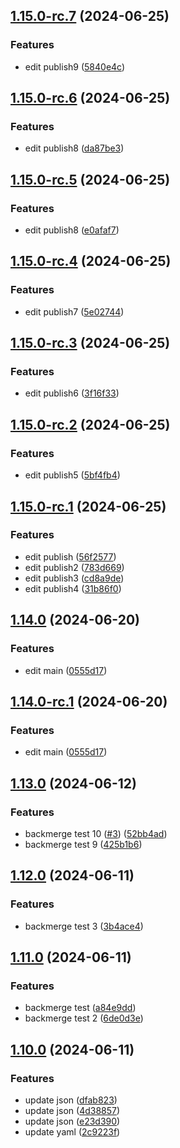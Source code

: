 ## [1.15.0-rc.7](https://github.com/Juyeong-Byeon/ci-deploy/compare/v1.15.0-rc.6...v1.15.0-rc.7) (2024-06-25)

### Features

* edit publish9 ([5840e4c](https://github.com/Juyeong-Byeon/ci-deploy/commit/5840e4cf71f14f2b3202adc4c2c832ce896de2cc))

## [1.15.0-rc.6](https://github.com/Juyeong-Byeon/ci-deploy/compare/v1.15.0-rc.5...v1.15.0-rc.6) (2024-06-25)

### Features

* edit publish8 ([da87be3](https://github.com/Juyeong-Byeon/ci-deploy/commit/da87be3dc4f5b63e8303abad5f332456db01ce33))

## [1.15.0-rc.5](https://github.com/Juyeong-Byeon/ci-deploy/compare/v1.15.0-rc.4...v1.15.0-rc.5) (2024-06-25)

### Features

* edit publish8 ([e0afaf7](https://github.com/Juyeong-Byeon/ci-deploy/commit/e0afaf7ebbdae450425f7aba6b7496d109df76f3))

## [1.15.0-rc.4](https://github.com/Juyeong-Byeon/ci-deploy/compare/v1.15.0-rc.3...v1.15.0-rc.4) (2024-06-25)

### Features

* edit publish7 ([5e02744](https://github.com/Juyeong-Byeon/ci-deploy/commit/5e02744f82731efd2341f67e9996653b8b9195e6))

## [1.15.0-rc.3](https://github.com/Juyeong-Byeon/ci-deploy/compare/v1.15.0-rc.2...v1.15.0-rc.3) (2024-06-25)

### Features

* edit publish6 ([3f16f33](https://github.com/Juyeong-Byeon/ci-deploy/commit/3f16f3384fd397e485e497377741e86c454b8724))

## [1.15.0-rc.2](https://github.com/Juyeong-Byeon/ci-deploy/compare/v1.15.0-rc.1...v1.15.0-rc.2) (2024-06-25)

### Features

* edit publish5 ([5bf4fb4](https://github.com/Juyeong-Byeon/ci-deploy/commit/5bf4fb4096c613ea7bcaaee561b1d1e173a33e53))

## [1.15.0-rc.1](https://github.com/Juyeong-Byeon/ci-deploy/compare/v1.14.0...v1.15.0-rc.1) (2024-06-25)

### Features

* edit publish ([56f2577](https://github.com/Juyeong-Byeon/ci-deploy/commit/56f2577cbb0a46ccdd7bc398d891430e5b7b3324))
* edit publish2 ([783d669](https://github.com/Juyeong-Byeon/ci-deploy/commit/783d669bb9a223216ff371838a7a36d56024d89a))
* edit publish3 ([cd8a9de](https://github.com/Juyeong-Byeon/ci-deploy/commit/cd8a9de9ea3047424e456362c65f546e312284b7))
* edit publish4 ([31b86f0](https://github.com/Juyeong-Byeon/ci-deploy/commit/31b86f0fcefd25ef07a4890a421f0dd4ff32940c))

## [1.14.0](https://github.com/Juyeong-Byeon/ci-deploy/compare/v1.13.0...v1.14.0) (2024-06-20)

### Features

* edit main ([0555d17](https://github.com/Juyeong-Byeon/ci-deploy/commit/0555d17736c6d8ed6f79201e7be989b0d16d26e7))

## [1.14.0-rc.1](https://github.com/Juyeong-Byeon/ci-deploy/compare/v1.13.0...v1.14.0-rc.1) (2024-06-20)

### Features

* edit main ([0555d17](https://github.com/Juyeong-Byeon/ci-deploy/commit/0555d17736c6d8ed6f79201e7be989b0d16d26e7))

## [1.13.0](https://github.com/Juyeong-Byeon/ci-deploy/compare/v1.12.0...v1.13.0) (2024-06-12)

### Features

*  backmerge test 10 ([#3](https://github.com/Juyeong-Byeon/ci-deploy/issues/3)) ([52bb4ad](https://github.com/Juyeong-Byeon/ci-deploy/commit/52bb4adb2d0a409bf283f3c854c1d13b88568cd1))
*  backmerge test 9 ([425b1b6](https://github.com/Juyeong-Byeon/ci-deploy/commit/425b1b616f1075dc7c40f4390fd2e839eb86bf9b))

## [1.12.0](https://github.com/Juyeong-Byeon/ci-deploy/compare/v1.11.0...v1.12.0) (2024-06-11)

### Features

*  backmerge test 3 ([3b4ace4](https://github.com/Juyeong-Byeon/ci-deploy/commit/3b4ace4bdb4556818b631b9c8cfddd1c3e0af497))

## [1.11.0](https://github.com/Juyeong-Byeon/ci-deploy/compare/v1.10.0...v1.11.0) (2024-06-11)

### Features

*  backmerge test ([a84e9dd](https://github.com/Juyeong-Byeon/ci-deploy/commit/a84e9dd75b29523f923e86814560b4da77870878))
*  backmerge test 2 ([6de0d3e](https://github.com/Juyeong-Byeon/ci-deploy/commit/6de0d3e7829acdccc553dc24bf561405a7027e35))

## [1.10.0](https://github.com/Juyeong-Byeon/ci-deploy/compare/v1.9.0...v1.10.0) (2024-06-11)

### Features

*  update json ([dfab823](https://github.com/Juyeong-Byeon/ci-deploy/commit/dfab823da10c58c99b5648fd8cafec125fb8eff6))
*  update json ([4d38857](https://github.com/Juyeong-Byeon/ci-deploy/commit/4d38857a749180074f7f51132dcfe7ff2d6764de))
*  update json ([e23d390](https://github.com/Juyeong-Byeon/ci-deploy/commit/e23d390bb83684abbedfbaa9992c4004c6651f64))
*  update yaml ([2c9223f](https://github.com/Juyeong-Byeon/ci-deploy/commit/2c9223f8ed758cd6798bf4aab50661e57cf82d3f))
